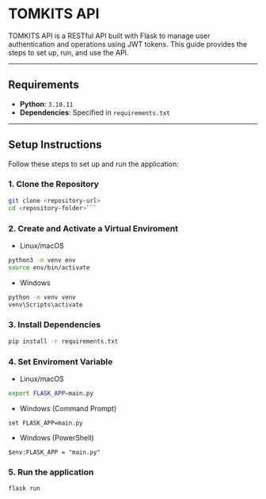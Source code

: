 # **TOMKITS API**

TOMKITS API is a RESTful API built with Flask to manage user authentication and operations using JWT tokens. This guide provides the steps to set up, run, and use the API.

---

## **Requirements**
- **Python**: `3.10.11`
- **Dependencies**: Specified in `requirements.txt`

---

## **Setup Instructions**

Follow these steps to set up and run the application:

### **1. Clone the Repository**
```bash
git clone <repository-url>
cd <repository-folder>```
```
### **2. Create and Activate a Virtual Enviroment**
- Linux/macOS
```bash
python3 -m venv env
source env/bin/activate
```
- Windows
```bash
python -m venv venv
venv\Scripts\activate
```

### **3. Install Dependencies**
```bash
pip install -r requirements.txt

```

### **4. Set Enviroment Variable**
- Linux/macOS
```bash
export FLASK_APP=main.py
```
- Windows (Command Prompt)
```
set FLASK_APP=main.py
```
- Windows (PowerShell)
```
$env:FLASK_APP = "main.py"
```

### **5. Run the application**
```bash
flask run
```
